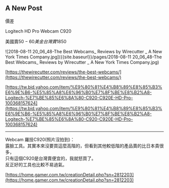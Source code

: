 ## A New Post

價差

Logitech HD Pro Webcam C920

美國賣$50-60美金  
台灣賣$1850

![2018-08-11 20_06_48-The Best Webcams_ Reviews by Wirecutter _ A New York Times Company.jpg]({{site.baseurl}}/pages/2018-08-11 20_06_48-The Best Webcams_ Reviews by Wirecutter _ A New York Times Company.jpg)

[https://thewirecutter.com/reviews/the-best-webcams/](https://thewirecutter.com/reviews/the-best-webcams/)

[https://tw.bid.yahoo.com/item/%E9%80%81%E4%B8%89%E8%85%B3%E6%9E%B6-%E5%85%A8%E6%96%B0%E7%8F%BE%E8%B2%A8-Logitech-%E7%BE%85%E6%8A%80-C920-C920E-HD-Pro-100368157624](https://tw.bid.yahoo.com/item/%E9%80%81%E4%B8%89%E8%85%B3%E6%9E%B6-%E5%85%A8%E6%96%B0%E7%8F%BE%E8%B2%A8-Logitech-%E7%BE%85%E6%8A%80-C920-C920E-HD-Pro-100368157624)

---
Webcam 羅技C920(照片沒拍到)：  
露臉工具。其實本來沒要買這麼高階的，但看到其他較低階的產品賣的比日本貴很多，  
只有這個C920是台灣賣便宜的，我就怒買了。  
反正好的工具也比較不易過氣。  

[https://home.gamer.com.tw/creationDetail.php?sn=2812203](https://home.gamer.com.tw/creationDetail.php?sn=2812203)
